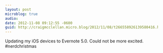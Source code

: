 ```yaml
---
layout: post
microblog: true
audio: 
date: 2012-11-08 09:12:55 -0600
guid: http://craigmcclellan.micro.blog/2012/11/08/t266558926139580416.html
---
```

Updating my iOS devices to Evernote 5.0. Could not be more excited. #nerdchristmas
